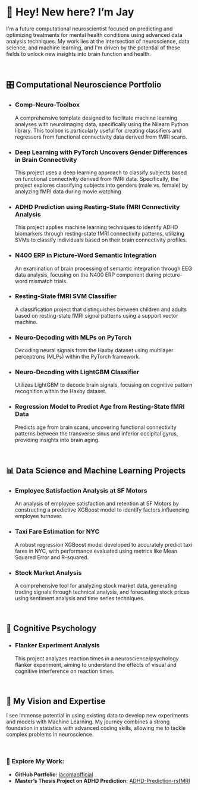 # 👋 Hey! New here? I’m Jay

I'm a future computational neuroscientist focused on predicting and optimizing treatments for mental health conditions using advanced data analysis techniques. My work lies at the intersection of neuroscience, data science, and machine learning, and I'm driven by the potential of these fields to unlock new insights into brain function and health.

&emsp;

## 🎛️ **Computational Neuroscience Portfolio** 
  
- ### **Comp-Neuro-Toolbox** 
  A comprehensive template designed to facilitate machine learning analyses with neuroimaging data, specifically using the Nilearn Python library. This toolbox is particularly useful for creating classifiers and regressors from functional connectivity data derived from fMRI scans.

- ### **Deep Learning with PyTorch Uncovers Gender Differences in Brain Connectivity** 
  This project uses a deep learning approach to classify subjects based on functional connectivity derived from fMRI data. Specifically, the project explores classifying subjects into genders (male vs. female) by analyzing fMRI data during movie watching. 


- ### **ADHD Prediction using Resting-State fMRI Connectivity Analysis** 
  This project applies machine learning techniques to identify ADHD biomarkers through resting-state fMRI connectivity patterns, utilizing SVMs to classify individuals based on their brain connectivity profiles.



- ### **N400 ERP in Picture-Word Semantic Integration**
  An examination of brain processing of semantic integration through EEG data analysis, focusing on the N400 ERP component during picture-word mismatch trials.



- ### **Resting-State fMRI SVM Classifier**
  A classification project that distinguishes between children and adults based on resting-state fMRI signal patterns using a support vector machine.


- ### **Neuro-Decoding with MLPs on PyTorch**
  Decoding neural signals from the Haxby dataset using multilayer perceptrons (MLPs) within the PyTorch framework.



- ### **Neuro-Decoding with LightGBM Classifier**
  Utilizes LightGBM to decode brain signals, focusing on cognitive pattern recognition within the Haxby dataset.



- ### **Regression Model to Predict Age from Resting-State fMRI Data**
  Predicts age from brain scans, uncovering functional connectivity patterns between the transverse sinus and inferior occipital gyrus, providing insights into brain aging.


&nbsp;

## 📊 **Data Science and Machine Learning Projects**

- ### **Employee Satisfaction Analysis at SF Motors**
  An analysis of employee satisfaction and retention at SF Motors by constructing a predictive XGBoost model to identify factors influencing employee turnover.


- ### **Taxi Fare Estimation for NYC**
  A robust regression XGBoost model developed to accurately predict taxi fares in NYC, with performance evaluated using metrics like Mean Squared Error and R-squared. 



- ### **Stock Market Analysis**
  A comprehensive tool for analyzing stock market data, generating trading signals through technical analysis, and forecasting stock prices using sentiment analysis and time series techniques. 

 

&nbsp;

## 🧠 **Cognitive Psychology**

- ### **Flanker Experiment Analysis**
  This project analyzes reaction times in a neuroscience/psychology flanker experiment, aiming to understand the effects of visual and cognitive interference on reaction times.

  
&nbsp;

## 🌟 **My Vision and Expertise**

I see immense potential in using existing data to develop new experiments and models with Machine Learning. My journey combines a strong foundation in statistics with advanced coding skills, allowing me to tackle complex problems in neuroscience.


&nbsp;

### 🔗 **Explore My Work:**
- **GitHub Portfolio:** [lacomaofficial](https://github.com/lacomaofficial)
- **Master’s Thesis Project on ADHD Prediction:** [ADHD-Prediction-rsfMRI](https://github.com/lacomaofficial/ADHD-Prediction-rsfMRI)

